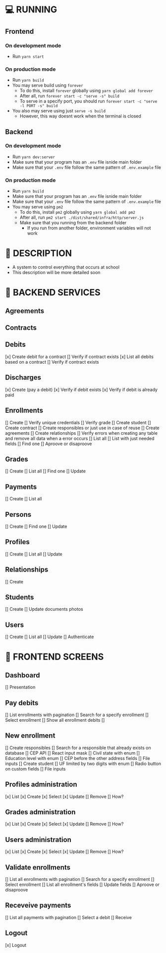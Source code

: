 # :computer: RUNNING
## Frontend
### On development mode
- Run `yarn start`
### On production mode
- Run `yarn build`
- You may serve build using `forever`
  - To do this, install `forever` globally using `yarn global add forever`
  - After all, run `forever start -c "serve -s" build`
  - To serve in a specify port, you should run `forever start -c "serve -l PORT -s" build`
- You also may serve using just `serve -s build`
  - However, this way doesnt work when the terminal is closed 
## Backend
### On development mode
- Run `yarn dev:server`
- Make sure that your program has an `.env` file isnide main folder
- Make sure that your `.env` file follow the same pattern of `.env.example` file 
### On production mode
- Run `yarn build`
- Make sure that your program has an `.env` file isnide main folder
- Make sure that your `.env` file follow the same pattern of `.env.example` file
- You may serve using `pm2`
  - To do this, install `pm2` globally using `yarn global add pm2`
  - After all, run `pm2 start ./dist/shared/infra/http/server.js`
  - Make sure that you running from the backend folder
    - If you run from another folder, environment variables will not work 

# :blue_book: DESCRIPTION
- A system to control everything that occurs at school
- This description will be more detailed soon

# :closed_book: BACKEND SERVICES
## Agreements
## Contracts
## Debits
[x] Create debit for a contract
  [] Verify if contract exists
[x] List all debits based on a contract
  [] Verify if contract exists
## Discharges
[x] Create (pay a debit)
  [x] Verify if debit exists
  [x] Verify if debit is already paid
## Enrollments
[] Create
  [] Verify unique credentials
  [] Verify grade
  [] Create student
  [] Create contract
  [] Create responsibles or just use in case of reuse
  [] Create agreements
  [] Create relationships
  [] Verify errors when creating any table and remove all data when a error occurs
[] List all
  [] List with just needed fields
[] Find one
[] Aproove or disaproove
## Grades
[] Create
[] List all
[] Find one
[] Update
## Payments
[] Create
[] List all
## Persons
[] Create
[] Find one
[] Update
## Profiles
[] Create
[] List all
[] Update
## Relationships
[] Create
## Students
[] Create
[] Update documents photos
## Users
[] Create
[] List all
[] Update
[] Authenticate

# :closed_book: FRONTEND SCREENS
## Dashboard
[] Presentation
## Pay debits
[] List enrollments with pagination
[] Search for a specify enrollment
[] Select enrollment
[] Show all enrollment debits
[] 
## New enrollment
[] Create responsibles
  [] Search for a responsible that already exists on database
  [] CEP API
  [] React input mask
  [] Civil state with enum
  [] Education level with enum
  [] CEP before the other address fields
  [] File inputs
[] Create student
  [] UF limited by two digits with enum
  [] Radio button on custom fields
  [] File inputs
## Profiles administration
[x] List
[x] Create
[x] Select
[x] Update
[] Remove
  [] How?
## Grades administration
[x] List
[x] Create
[x] Select
[x] Update
[] Remove
  [] How?
## Users administration
[x] List
[x] Create
[x] Select
[x] Update
[] Remove
  [] How?
## Validate enrollments
[] List all enrollments with pagination
[] Search for a specify enrollment
[] Select enrollment
[] List all enrollment's fields
[] Update fields
[] Aproove or disaproove
## Receveive payments
[] List all payments with pagination
[] Select a debit
[] Receive
## Logout
[x] Logout